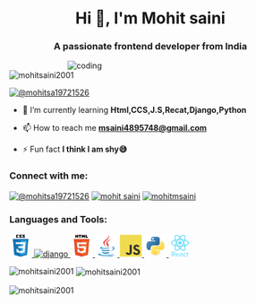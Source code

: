 
<h1 align="center">Hi 👋, I'm Mohit saini</h1>
<h3 align="center">A passionate frontend developer from India</h3>

<img align="right" alt="coding" width="400" src="https://cdn.myportfolio.com/2fcfcb103788251450a8304378dffded/a62c047f-8369-493c-ab14-71ef51bebc55_rw_1200.gif?h=e8c7ce55b326319eaca316cc1e74518f">

<p align="left"> <img src="https://komarev.com/ghpvc/?username=mohitsaini2001&label=Profile%20views&color=0e75b6&style=flat" alt="mohitsaini2001" /> </p>

<p align="left"> <a href="https://twitter.com/@mohitsa19721526" target="blank"><img src="https://img.shields.io/twitter/follow/@mohitsa19721526?logo=twitter&style=for-the-badge" alt="@mohitsa19721526" /></a> </p>

- 🌱 I’m currently learning **Html,CCS,J.S,Recat,Django,Python**

- 📫 How to reach me **msaini4895748@gmail.com**

- ⚡ Fun fact **I think I am shy😅**

<h3 align="left">Connect with me:</h3>
<p align="left">
<a href="https://twitter.com/@mohitsa19721526" target="blank"><img align="center" src="https://raw.githubusercontent.com/rahuldkjain/github-profile-readme-generator/master/src/images/icons/Social/twitter.svg" alt="@mohitsa19721526" height="30" width="40" /></a>
<a href="https://linkedin.com/in/Mohit Saini" target="blank"><img align="center" src="https://raw.githubusercontent.com/rahuldkjain/github-profile-readme-generator/master/src/images/icons/Social/linked-in-alt.svg" alt="mohit saini" height="30" width="40" /></a>
<a href="https://instagram.com/mohitmsaini" target="blank"><img align="center" src="https://raw.githubusercontent.com/rahuldkjain/github-profile-readme-generator/master/src/images/icons/Social/instagram.svg" alt="mohitmsaini" height="30" width="40" /></a>
</p>

<h3 align="left">Languages and Tools:</h3>
<p align="left"> <a href="https://www.w3schools.com/css/" target="_blank" rel="noreferrer"> <img src="https://raw.githubusercontent.com/devicons/devicon/master/icons/css3/css3-original-wordmark.svg" alt="css3" width="40" height="40"/> </a> <a href="https://www.djangoproject.com/" target="_blank" rel="noreferrer"> <img src="https://cdn.worldvectorlogo.com/logos/django.svg" alt="django" width="40" height="40"/> </a> <a href="https://www.w3.org/html/" target="_blank" rel="noreferrer"> <img src="https://raw.githubusercontent.com/devicons/devicon/master/icons/html5/html5-original-wordmark.svg" alt="html5" width="40" height="40"/> </a> <a href="https://www.java.com" target="_blank" rel="noreferrer"> <img src="https://raw.githubusercontent.com/devicons/devicon/master/icons/java/java-original.svg" alt="java" width="40" height="40"/> </a> <a href="https://developer.mozilla.org/en-US/docs/Web/JavaScript" target="_blank" rel="noreferrer"> <img src="https://raw.githubusercontent.com/devicons/devicon/master/icons/javascript/javascript-original.svg" alt="javascript" width="40" height="40"/> </a> <a href="https://www.python.org" target="_blank" rel="noreferrer"> <img src="https://raw.githubusercontent.com/devicons/devicon/master/icons/python/python-original.svg" alt="python" width="40" height="40"/> </a> <a href="https://reactjs.org/" target="_blank" rel="noreferrer"> <img src="https://raw.githubusercontent.com/devicons/devicon/master/icons/react/react-original-wordmark.svg" alt="react" width="40" height="40"/> </a> </p>

<p><img align="left" src="https://github-readme-stats.vercel.app/api/top-langs?username=mohitsaini2001&show_icons=true&locale=en&layout=compact" alt="mohitsaini2001" /></p>

<p>&nbsp;<img align="center" src="https://github-readme-stats.vercel.app/api?username=mohitsaini2001&show_icons=true&locale=en" alt="mohitsaini2001" /></p>

<p><img align="center" src="https://github-readme-streak-stats.herokuapp.com/?user=mohitsaini2001&" alt="mohitsaini2001" /></p>
